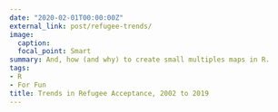 ```yaml
---
date: "2020-02-01T00:00:00Z"
external_link: post/refugee-trends/
image:
  caption: 
  focal_point: Smart
summary: And, how (and why) to create small multiples maps in R.
tags:
- R
- For Fun
title: Trends in Refugee Acceptance, 2002 to 2019
---
```

